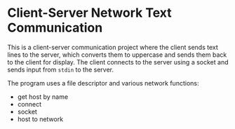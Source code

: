 # Client-Server Network Text Communication

This is a client-server communication project where the client sends text lines to the server, which converts them to uppercase and sends them back to the client for display. The client connects to the server using a socket and sends input from `stdin` to the server.

The program uses a file descriptor and various network functions:

- get host by name
- connect
- socket
- host to network
